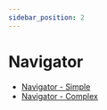 ```yaml
---
sidebar_position: 2
---
```


# Navigator

- [Navigator - Simple](./Simple.md)
- [Navigator - Complex](./Complex.md)